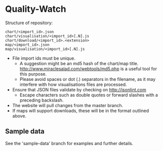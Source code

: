 Quality-Watch
=============

Structure of repository:

    chart/<import_id>.json
    chart/visualisation/<import_id>[.N].js
    chart/download/<import_id>.<extension>
    map/<import_id>.json
    map/visualisation/<import_id>[.N].js

* File import ids must be unique.
  * A suggestion might be an md5 hash of the chart/map title.
  http://www.miraclesalad.com/webtools/md5.php is a useful tool for this purpose.
  * Please avoid spaces or dot (.) separators in the filename, as it may interfere
    with how visualisations files are processed.
* Ensure that JSON files validate by checking on http://jsonlint.com
  * Escape characters such as double quotes or forward slashes with a preceding backslash.
* The website will pull changes from the master branch.
* If maps will support downloads, these will be in the format outlined above.

## Sample data

See the 'sample-data' branch for examples and further details.

